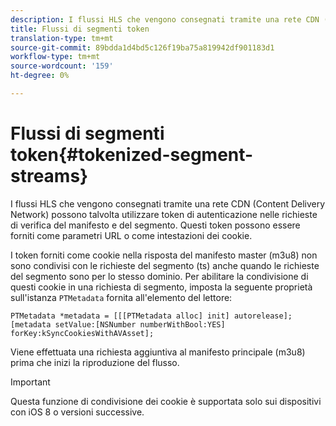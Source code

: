```yaml
---
description: I flussi HLS che vengono consegnati tramite una rete CDN (Content Delivery Network) possono talvolta utilizzare token di autenticazione nelle richieste di verifica del manifesto e del segmento. Questi token possono essere forniti come parametri URL o come intestazioni dei cookie.
title: Flussi di segmenti token
translation-type: tm+mt
source-git-commit: 89bdda1d4bd5c126f19ba75a819942df901183d1
workflow-type: tm+mt
source-wordcount: '159'
ht-degree: 0%

---
```



# Flussi di segmenti token{#tokenized-segment-streams}

I flussi HLS che vengono consegnati tramite una rete CDN (Content Delivery Network) possono talvolta utilizzare token di autenticazione nelle richieste di verifica del manifesto e del segmento. Questi token possono essere forniti come parametri URL o come intestazioni dei cookie.

I token forniti come cookie nella risposta del manifesto master (m3u8) non sono condivisi con le richieste del segmento (ts) anche quando le richieste del segmento sono per lo stesso dominio. Per abilitare la condivisione di questi cookie in una richiesta di segmento, imposta la seguente proprietà sull&#39;istanza `PTMetadata` fornita all&#39;elemento del lettore: 

```
PTMetadata *metadata = [[[PTMetadata alloc] init] autorelease]; 
[metadata setValue:[NSNumber numberWithBool:YES] forKey:kSyncCookiesWithAVAsset]; 
```

Viene effettuata una richiesta aggiuntiva al manifesto principale (m3u8) prima che inizi la riproduzione del flusso.

>[!IMPORTANT]
>
>Questa funzione di condivisione dei cookie è supportata solo sui dispositivi con iOS 8 o versioni successive.

